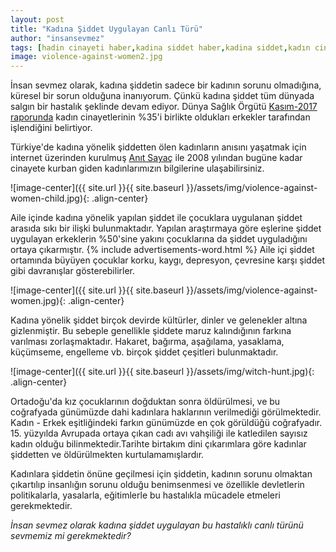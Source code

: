 ```yaml
---
layout: post
title: "Kadına Şiddet Uygulayan Canlı Türü"
author: "insansevmez"
tags: [hadin cinayeti haber,kadina siddet haber,kadina siddet,kadın cinayeti,kadina siddetin nedenleri,kadin cinayetleri sayac,anıt sayac,cadı avi,insansevmez]
image: violence-against-women2.jpg
---
```


İnsan sevmez olarak, kadına şiddetin sadece bir kadının sorunu olmadığına, küresel bir sorun olduğuna inanıyorum. Çünkü kadına şiddet tüm dünyada salgın bir hastalık şeklinde devam ediyor. Dünya Sağlık Örgütü [Kasım-2017 raporunda](http://www.who.int/mediacentre/factsheets/fs239/en/) kadın cinayetlerinin %35'i birlikte oldukları erkekler tarafından işlendiğini belirtiyor.

Türkiye'de kadına yönelik şiddetten ölen kadınların anısını yaşatmak için internet üzerinden kurulmuş [Anıt Sayaç](http://anitsayac.com/?year=2017) ile 2008 yılından bugüne kadar cinayete kurban giden kadınlarımızın bilgilerine ulaşabilirsiniz. 

![image-center]({{ site.url }}{{ site.baseurl }}/assets/img/violence-against-women-child.jpg){: .align-center}

Aile içinde kadına yönelik yapılan şiddet ile çocuklara uygulanan şiddet arasıda sıkı bir ilişki bulunmaktadır. Yapılan araştırmaya göre eşlerine şiddet uygulayan erkeklerin %50'sine yakını çocuklarına da şiddet uyguladığını ortaya çıkarmıştır. {% include advertisements-word.html %} Aile içi şiddet ortamında büyüyen çocuklar korku, kaygı, depresyon, çevresine karşı şiddet gibi davranışlar gösterebilirler.

![image-center]({{ site.url }}{{ site.baseurl }}/assets/img/violence-against-women.jpg){: .align-center}

Kadına yönelik şiddet birçok devirde kültürler, dinler ve gelenekler altına gizlenmiştir. Bu sebeple genellikle şiddete maruz kalındığının farkına varılması zorlaşmaktadır. Hakaret, bağırma, aşağılama, yasaklama, küçümseme, engelleme vb. birçok şiddet çeşitleri bulunmaktadır.

![image-center]({{ site.url }}{{ site.baseurl }}/assets/img/witch-hunt.jpg){: .align-center}

Ortadoğu'da kız çocuklarının doğduktan sonra öldürülmesi, ve bu coğrafyada günümüzde dahi kadınlara haklarının verilmediği görülmektedir. Kadın - Erkek eşitliğindeki farkın günümüzde en çok görüldüğü coğrafyadır. 15. yüzyılda Avrupada ortaya çıkan cadı avı vahşiliği ile katledilen sayısız kadın olduğu bilinmektedir.Tarihte birtakım dini çıkarımlara göre kadınlar şiddetten ve öldürülmekten kurtulamamışlardır.

Kadınlara şiddetin önüne geçilmesi için şiddetin, kadının sorunu olmaktan çıkartılıp insanlığın sorunu olduğu benimsenmesi ve özellikle devletlerin politikalarla, yasalarla, eğitimlerle bu hastalıkla mücadele etmeleri gerekmektedir. 

*İnsan sevmez olarak kadına şiddet uygulayan bu hastalıklı canlı türünü sevmemiz mi gerekmektedir?*   